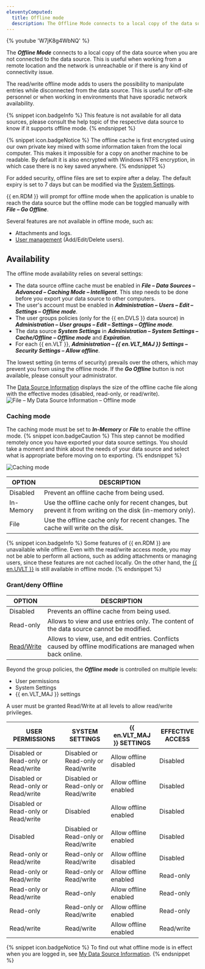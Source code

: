 ```yaml
---
eleventyComputed:
  title: Offline mode
  description: The Offline Mode connects to a local copy of the data source when you are not connected to the data source.
---
```

{% youtube 'W7jK8g4WbNQ' %}

The ***Offline Mode*** connects to a local copy of the data source when you are not connected to the data source. This is useful when working from a remote location and the network is unreachable or if there is any kind of connectivity issue.

The read/write offline mode adds to users the possibility to manipulate entries while disconnected from the data source. This is useful for off-site personnel or when working in environments that have sporadic network availability.

{% snippet icon.badgeInfo %}
This feature is not available for all data sources, please consult the help topic of the respective data source to know if it supports offline mode.
{% endsnippet %}

{% snippet icon.badgeNotice %}
The offline cache is first encrypted using our own private key mixed with some information taken from the local computer. This makes it impossible for a copy on another machine to be readable. By default it is also encrypted with Windows NTFS encryption, in which case there is no key saved anywhere.
{% endsnippet %}

For added security, offline files are set to expire after a delay. The default expiry is set to 7 days but can be modified via the [System Settings](/rdm/windows/commands/administration/settings/system-settings/application/offline/).

{{ en.RDM }} will prompt for offline mode when the application is unable to reach the data source but the offline mode can be toggled manually with ***File – Go Offline***.

Several features are not available in offline mode, such as:

* Attachments and logs.
* [User management](/rdm/windows/commands/administration/management/user-management/) (Add/Edit/Delete users).

## Availability

The offline mode availability relies on several settings:

* The data source offline cache must be enabled in ***File – Data Sources – Advanced – Caching Mode – Intelligent***. This step needs to be done before you export your data source to other computers.
* The user's account must be enabled in ***Administration – Users – Edit – Settings – Offline mode***.
* The user groups policies (only for the {{ en.DVLS }} data source) in ***Administration – User groups – Edit – Settings – Offline mode***.
* The data source ***System Settings*** in ***Administration – System Settings – Cache/Offline – Offline mode*** and ***Expiration***.
* For each {{ en.VLT }}, ***Administration – {{ en.VLT_MAJ }} Settings – Security Settings – Allow offline***.

The lowest setting (in terms of security) prevails over the others, which may prevent you from using the offline mode. If the ***Go Offline*** button is not available, please consult your administrator.

The [Data Source Information](/rdm/windows/commands/file/my-data-source-information/) displays the size of the offline cache file along with the effective modes (disabled, read-only, or read/write).
![File – My Data Source Information – Offline mode](https://cdnweb.devolutions.net/docs/en/rdm/windows/clip11278.png)

### Caching mode

The caching mode must be set to ***In-Memory*** or ***File*** to enable the offline mode.
{% snippet icon.badgeCaution %}
This step cannot be modified remotely once you have exported your data source settings. You should take a moment and think about the needs of your data source and select what is appropriate before moving on to exporting.
{% endsnippet %}

![Caching mode](https://cdnweb.devolutions.net/docs/en/rdm/windows/clip3581.png)

| OPTION    | DESCRIPTION |
|-----------|-------------|
| Disabled  | Prevent an offline cache from being used.                                                                |
| In-Memory | Use the offline cache only for recent changes, but prevent it from writing on the disk (in-memory only). |
| File      | Use the offline cache only for recent changes. The cache will write on the disk.                         |


{% snippet icon.badgeInfo %}
Some features of {{ en.RDM }} are unavailable while offline. Even with the read/write access mode, you may not be able to perform all actions, such as adding attachments or managing users, since these features are not cached locally. On the other hand, the [{{ en.UVLT }}](/rdm/windows/data-sources/user-vault/) is still available in offline mode.
{% endsnippet %}

### Grant/deny Offline
| OPTION                                       | DESCRIPTION |
|----------------------------------------------|-------------|
| Disabled                                     | Prevents an offline cache from being used. |
| Read-only                                    | Allows to view and use entries only. The content of the data source cannot be modified. |
| [Read/Write](/rdm/windows/data-sources/offline-mode/offline-read-write/) | Allows to view, use, and edit entries. Conflicts caused by offline modifications are managed when back online.                                                 |

Beyond the group policies, the ***Offline mode*** is controlled on multiple levels:

* User permissions
* System Settings
* {{ en.VLT_MAJ }} settings

A user must be granted Read/Write at all levels to allow read/write privileges.

| USER PERMISSIONS                 | SYSTEM SETTINGS                 | {{ en.VLT_MAJ }} SETTINGS      | EFFECTIVE ACCESS  |
|----------------------------------|---------------------------------|--------------------------------|-------------------|
| Disabled or Read-only or Read/write | Disabled or Read-only or Read/write | Allow offline disabled  | Disabled          |
| Disabled or Read-only or Read/write | Disabled or Read-only or Read/write | Allow offline enabled   | Disabled          |
| Disabled or Read-only or Read/write | Disabled                     | Allow offline enabled       | Disabled             |
| Disabled                         | Disabled or Read-only or Read/write | Allow offline enabled      | Disabled          |
| Read-only or Read/write          | Read-only or Read/write          | Allow offline disabled        | Disabled          |
| Read-only or Read/write          | Read-only or Read/write          | Allow offline enabled         | Read-only         |
| Read-only or Read/write          | Read-only                        | Allow offline enabled         | Read-only         |
| Read-only                        | Read-only or Read/write          | Allow offline enabled         | Read-only         |
| Read/write                       | Read/write                       | Allow offline enabled         | Read/write        |

{% snippet icon.badgeNotice %}
To find out what offline mode is in effect when you are logged in, see [My Data Source Information](/rdm/windows/commands/file/my-data-source-information/).
{% endsnippet %}
